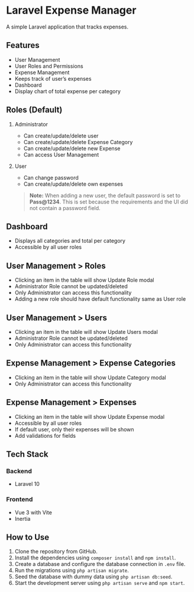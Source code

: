 # Laravel Expense Manager

A simple Laravel application that tracks expenses.

## Features

- User Management
- User Roles and Permissions
- Expense Management
- Keeps track of user’s expenses
- Dashboard
- Display chart of total expense per category

## Roles (Default)

1. Administrator

   - Can create/update/delete user
   - Can create/update/delete Expense Category
   - Can create/update/delete new Expense
   - Can access User Management

2. User

   - Can change password
   - Can create/update/delete own expenses

   > **Note:** When adding a new user, the default password is set to **Pass@1234**. This is set because the requirements and the UI did not contain a password field.

## Dashboard

- Displays all categories and total per category
- Accessible by all user roles

## User Management > Roles

- Clicking an item in the table will show Update Role modal
- Administrator Role cannot be updated/deleted
- Only Administrator can access this functionality
- Adding a new role should have default functionality same as User role

## User Management > Users

- Clicking an item in the table will show Update Users modal
- Administrator Role cannot be updated/deleted
- Only Administrator can access this functionality

## Expense Management > Expense Categories

- Clicking an item in the table will show Update Category modal
- Only Administrator can access this functionality

## Expense Management > Expenses

- Clicking an item in the table will show Update Expense modal
- Accessible by all user roles
- If default user, only their expenses will be shown
- Add validations for fields

## Tech Stack

### Backend

- Laravel 10

### Frontend

- Vue 3 with Vite
- Inertia

## How to Use

1. Clone the repository from GitHub.
2. Install the dependencies using `composer install` and `npm install`.
3. Create a database and configure the database connection in `.env` file.
4. Run the migrations using `php artisan migrate`.
5. Seed the database with dummy data using `php artisan db:seed`.
6. Start the development server using `php artisan serve` and `npm start`.
